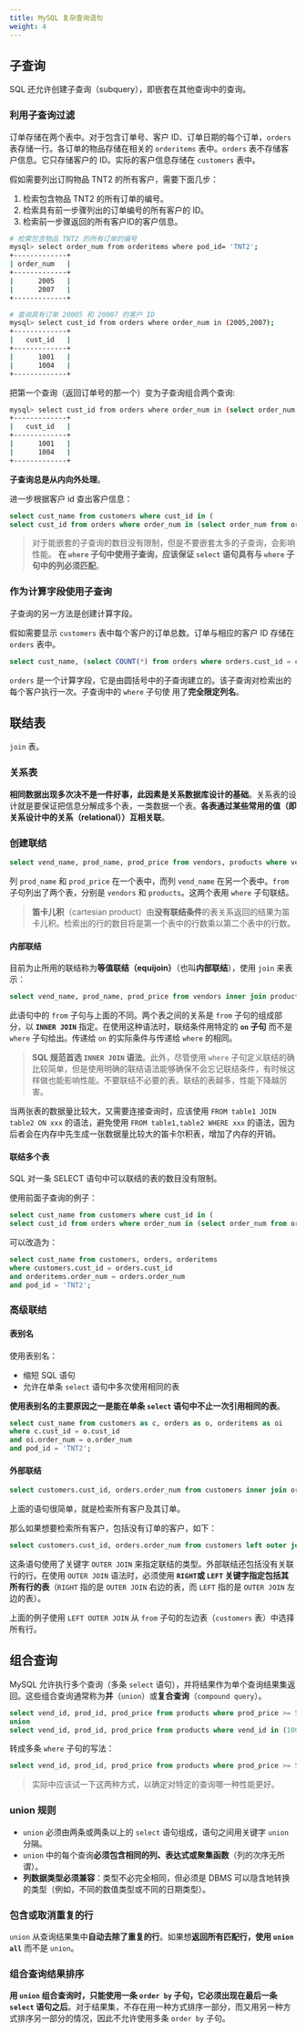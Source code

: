 ```yaml
---
title: MySQL 复杂查询语句
weight: 4
---
```


## 子查询

SQL 还允许创建子查询（subquery），即嵌套在其他查询中的查询。

### 利用子查询过滤

订单存储在两个表中。对于包含订单号、客户 ID、订单日期的每个订单，`orders` 表存储一行。各订单的物品存储在相关的 `orderitems` 表中。`orders` 表不存储客户信息。它只存储客户的 ID。实际的客户信息存储在 `customers` 表中。

假如需要列出订购物品 TNT2 的所有客户，需要下面几步：

1. 检索包含物品 TNT2 的所有订单的编号。
2. 检索具有前一步骤列出的订单编号的所有客户的 ID。
3. 检索前一步骤返回的所有客户ID的客户信息。

```sh
# 检索包含物品 TNT2 的所有订单的编号
mysql> select order_num from orderitems where pod_id= 'TNT2';
+-------------+
| order_num   |
+-------------+
|      2005   |
|      2007   |
+-------------+

# 查询具有订单 20005 和 20007 的客户 ID
mysql> select cust_id from orders where order_num in (2005,2007);
+-------------+
|   cust_id   |
+-------------+
|      1001   |
|      1004   |
+-------------+
```

把第一个查询（返回订单号的那一个）变为子查询组合两个查询:

```sh
mysql> select cust_id from orders where order_num in (select order_num from orderitems where pod_id= 'TNT2');
+-------------+
|   cust_id   |
+-------------+
|      1001   |
|      1004   |
+-------------+
```

**子查询总是从内向外处理**。

进一步根据客户 id 查出客户信息：

```sql
select cust_name from customers where cust_id in (
select cust_id from orders where order_num in (select order_num from orderitems where pod_id= 'TNT2'));
```

> 对于能嵌套的子查询的数目没有限制，但是不要嵌套太多的子查询，会影响性能。
> **在 `where` 子句中使用子查询，应该保证 `select` 语句具有与 `where` 子句中的列必须匹配**。

### 作为计算字段使用子查询

子查询的另一方法是创建计算字段。

假如需要显示 `customers` 表中每个客户的订单总数。订单与相应的客户 ID 存储在 `orders` 表中。

```sql
select cust_name, (select COUNT(*) from orders where orders.cust_id = customers.cust_id) as orders from customers order by cust_name;
```

`orders` 是一个计算字段，它是由圆括号中的子查询建立的。该子查询对检索出的每个客户执行一次。子查询中的 `where` 子句使
用了**完全限定列名**。

## 联结表

`join` 表。

### 关系表

**相同数据出现多次决不是一件好事，此因素是关系数据库设计的基础**。关系表的设计就是要保证把信息分解成多个表，一类数据一个表。**各表通过某些常用的值（即关系设计中的关系（relational））互相关联**。

### 创建联结

```sql
select vend_name, prod_name, prod_price from vendors, products where vendors.vend_id = products.vend_id order by vend_name, prod_name;
```

列 `prod_name` 和 `prod_price` 在一个表中，而列 `vend_name` 在另一个表中。`from` 子句列出了两个表，分别是 `vendors` 和 `products`。这两个表用 `where` 子句联结。

> **笛卡儿积**（cartesian product）由**没有联结条件**的表关系返回的结果为笛卡儿积。检索出的行的数目将是第一个表中的行数乘以第二个表中的行数。

#### 内部联结

目前为止所用的联结称为**等值联结（equijoin）**（也叫**内部联结**），使用 `join` 来表示：

```sql
select vend_name, prod_name, prod_price from vendors inner join products on vendors.vend_id = products.vend_id;
```

此语句中的 `from` 子句与上面的不同。两个表之间的关系是 `from` 子句的组成部分，以 **`INNER JOIN`** 指定。在使用这种语法时，联结条件用特定的 **`on` 子句** 而不是 `where` 子句给出。传递给 `on` 的实际条件与传递给 `where` 的相同。

> **SQL 规范首选 `INNER JOIN` 语法**。此外，尽管使用 `where` 子句定义联结的确比较简单，但是使用明确的联结语法能够确保不会忘记联结条件，有时候这样做也能影响性能。不要联结不必要的表。联结的表越多，性能下降越厉害。

当两张表的数据量比较大，又需要连接查询时，应该使用 `FROM table1 JOIN table2 ON xxx` 的语法，避免使用 `FROM table1,table2 WHERE xxx` 的语法，因为后者会在内存中先生成一张数据量比较大的笛卡尔积表，增加了内存的开销。

#### 联结多个表

SQL 对一条 SELECT 语句中可以联结的表的数目没有限制。

使用前面子查询的例子：

```sql
select cust_name from customers where cust_id in (
select cust_id from orders where order_num in (select order_num from orderitems where pod_id = 'TNT2'));
```

可以改造为：

```sql
select cust_name from customers, orders, orderitems
where customers.cust_id = orders.cust_id
and orderitems.order_num = orders.order_num
and pod_id = 'TNT2';
```

### 高级联结

#### 表别名

使用表别名：

- 缩短 SQL 语句
- 允许在单条 `select` 语句中多次使用相同的表

**使用表别名的主要原因之一是能在单条 `select` 语句中不止一次引用相同的表**。

```sql
select cust_name from customers as c, orders as o, orderitems as oi
where c.cust_id = o.cust_id
and oi.order_num = o.order_num
and pod_id = 'TNT2';
```

#### 外部联结

```sql
select customers.cust_id, orders.order_num from customers inner join orders on customers.cust_id = orders.cust_id;
```

上面的语句很简单，就是检索所有客户及其订单。

那么如果想要检索所有客户，包括没有订单的客户，如下：

```sql
select customers.cust_id, orders.order_num from customers left outer join orders on customers.cust_id = orders.cust_id;
```

这条语句使用了关键字 `OUTER JOIN` 来指定联结的类型。外部联结还包括没有关联行的行。在使用 `OUTER JOIN` 语法时，必须使用 **`RIGHT`或 `LEFT` 关键字指定包括其所有行的表**（`RIGHT` 指的是 `OUTER JOIN` 右边的表，而 `LEFT` 指的是 `OUTER JOIN` 左边的表）。

上面的例子使用 `LEFT OUTER JOIN` 从 `from` 子句的左边表（`customers` 表）中选择所有行。

## 组合查询

MySQL 允许执行多个查询（多条 `select` 语句），并将结果作为单个查询结果集返回。这些组合查询通常称为**并**（`union`）或**复合查询**（`compound query`）。

```sql
select vend_id, prod_id, prod_price from products where prod_price >= 5
union
select vend_id, prod_id, prod_price from products where vend_id in (1001,1002);
```

转成多条 `where` 子句的写法：

```sql
select vend_id, prod_id, prod_price from products where prod_price >= 5 or vend_id in (1001,1002);
```

> 实际中应该试一下这两种方式，以确定对特定的查询哪一种性能更好。

### union 规则

- `union` 必须由两条或两条以上的 `select` 语句组成，语句之间用关键字 `union` 分隔。
- `union` 中的每个查询**必须包含相同的列、表达式或聚集函数**（列的次序无所谓）。
- **列数据类型必须兼容**：类型不必完全相同，但必须是 DBMS 可以隐含地转换的类型（例如，不同的数值类型或不同的日期类型）。

### 包含或取消重复的行

`union` 从查询结果集中**自动去除了重复的行**。如果想**返回所有匹配行，使用 `union all`** 而不是 `union`。

### 组合查询结果排序

**用 `union` 组合查询时，只能使用一条 `order by` 子句，它必须出现在最后一条 `select` 语句之后**。对于结果集，不存在用一种方式排序一部分，而又用另一种方式排序另一部分的情况，因此不允许使用多条 `order by` 子句。
